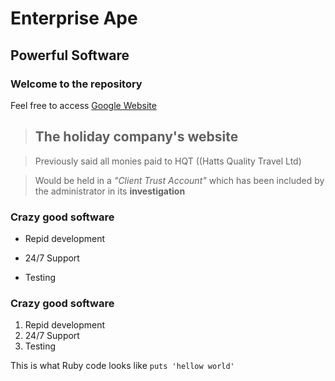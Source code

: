 Enterprise Ape
==============

Powerful Software
-----------------

### Welcome to the repository

Feel free to access [Google Website](http://www.google.com)

> ## The holiday company's website 

> Previously said all monies paid to HQT ((Hatts Quality Travel Ltd) 

> Would be held in a *"Client Trust Account"* which has been included by the administrator in its **investigation**

### Crazy good software
* Repid development
+ 24/7 Support
- Testing

### Crazy good software
1. Repid development
2. 24/7 Support
3. Testing

This is what Ruby code looks like `puts 'hellow world'`

